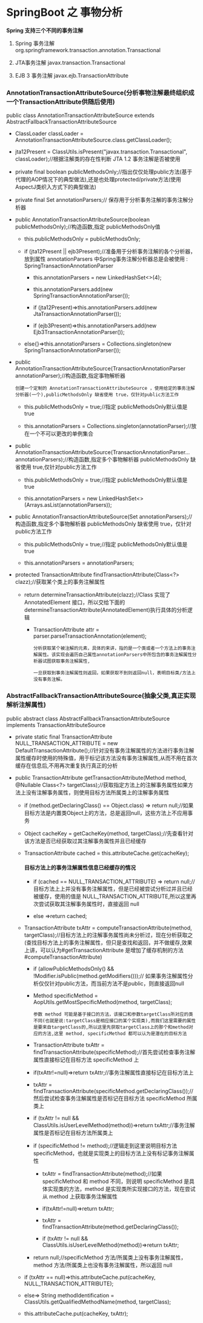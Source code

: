 # SpringBoot 之 事物分析

**Spring 支持三个不同的事务注解**

1. Spring 事务注解 org.springframework.transaction.annotation.Transactional

2. JTA事务注解 javax.transaction.Transactional

3. EJB 3 事务注解 javax.ejb.TransactionAttribute

### AnnotationTransactionAttributeSource(分析事物注解最终组织成一个TransactionAttribute供随后使用)

public class AnnotationTransactionAttributeSource extends AbstractFallbackTransactionAttributeSource

- ClassLoader classLoader = AnnotationTransactionAttributeSource.class.getClassLoader();

- jta12Present = ClassUtils.isPresent("javax.transaction.Transactional", classLoader);//根据注解类的存在性判断 JTA 1.2 事务注解是否被使用

- private final boolean publicMethodsOnly;//指出仅仅处理public方法(基于代理的AOP情况下的典型做法),还是也处理protected/private方法(使用AspectJ类织入方式下的典型做法)

- private final Set<TransactionAnnotationParser> annotationParsers;// 保存用于分析事务注解的事务注解分析器

- public AnnotationTransactionAttributeSource(boolean publicMethodsOnly);//构造函数,指定 publicMethodsOnly值

  - this.publicMethodsOnly = publicMethodsOnly;
  
  - if (jta12Present || ejb3Present);//准备用于分析事务注解的各个分析器，放到属性 annotationParsers 中Spring事务注解分析器总是会被使用 : SpringTransactionAnnotationParser
  
    - this.annotationParsers = new LinkedHashSet<>(4);
  
    - this.annotationParsers.add(new SpringTransactionAnnotationParser());
  
    - if (jta12Present)=>this.annotationParsers.add(new JtaTransactionAnnotationParser());
  
    - if (ejb3Present)=>this.annotationParsers.add(new Ejb3TransactionAnnotationParser());

  - else{}=>this.annotationParsers = Collections.singleton(new SpringTransactionAnnotationParser());
  
- public AnnotationTransactionAttributeSource(TransactionAnnotationParser annotationParser);//构造函数,指定事物解析器
   
   ```
   创建一个定制的 AnnotationTransactionAttributeSource ，使用给定的事务注解分析器(一个),publicMethodsOnly 缺省使用 true，仅针对public方法工作
   
   ```
 
  - this.publicMethodsOnly = true;//指定 publicMethodsOnly默认值是true
   
  - this.annotationParsers = Collections.singleton(annotationParser);//放在一个不可以更改的单例集合
   
- public AnnotationTransactionAttributeSource(TransactionAnnotationParser... annotationParsers);//构造函数,指定多个事物解析器 publicMethodsOnly 缺省使用 true,仅针对public方法工作
 
   - this.publicMethodsOnly = true;//指定 publicMethodsOnly默认值是true
   
   - this.annotationParsers = new LinkedHashSet<>(Arrays.asList(annotationParsers));

- public AnnotationTransactionAttributeSource(Set<TransactionAnnotationParser> annotationParsers);//构造函数,指定多个事物解析器 publicMethodsOnly 缺省使用 true，仅针对public方法工作
   
   - this.publicMethodsOnly = true;//指定 publicMethodsOnly默认值是true
   
   - this.annotationParsers = annotationParsers;
   
- protected TransactionAttribute findTransactionAttribute(Class<?> clazz);//获取某个类上的事务注解属性
  
  - return determineTransactionAttribute(clazz);//Class 实现了 AnnotatedElement 接口，所以交给下面的 determineTransactionAttribute(AnnotatedElement)执行具体的分析逻辑
  
    - TransactionAttribute attr = parser.parseTransactionAnnotation(element);
    
      ```
      分析获取某个被注解的元素，具体的来讲，指的是一个类或者一个方法上的事务注解属性。该实现会遍历自己属性annotationParsers中所包含的事务注解属性分析器试图获取事务注解属性,
      
      一旦获取到事务注解属性则返回，如果获取不到则返回null，表明目标类/方法上没有事务注解。
      
      ```

### AbstractFallbackTransactionAttributeSource(抽象父类,真正实现解析注解属性)
   
public abstract class AbstractFallbackTransactionAttributeSource implements TransactionAttributeSource 

- private static final TransactionAttribute NULL_TRANSACTION_ATTRIBUTE = new DefaultTransactionAttribute();//针对没有事务注解属性的方法进行事务注解属性缓存时使用的特殊值，用于标记该方法没有事务注解属性,从而不用在首次缓存在信息后,不用再次重复执行真正的分析

- public TransactionAttribute getTransactionAttribute(Method method, @Nullable Class<?> targetClass);//获取指定方法上的注解事务属性如果方法上没有注解事务属性，则使用目标方法所属类上的注解事务属性

  - if (method.getDeclaringClass() == Object.class) => return null;//如果目标方法是内置类Object上的方法，总是返回null，这些方法上不应用事务
  
  - Object cacheKey = getCacheKey(method, targetClass);//先查看针对该方法是否已经获取过其注解事务属性并且已经缓存
  
  - TransactionAttribute cached = this.attributeCache.get(cacheKey);
  
    #### 目标方法上的事务注解属性信息已经缓存的情况
  
    - if (cached == NULL_TRANSACTION_ATTRIBUTE) => return null;//目标方法上上并没有事务注解属性，但是已经被尝试分析过并且已经被缓存，使用的值是 NULL_TRANSACTION_ATTRIBUTE,所以这里再次尝试获取其注解事务属性时，直接返回 null
  
    - else =>return cached;
    
  - TransactionAttribute txAttr = computeTransactionAttribute(method, targetClass);//目标方法上的注解事务属性尚未分析过，现在分析获取之(查找目标方法上的事务注解属性，但只是查找和返回，并不做缓存,效果上讲，可以认为#getTransactionAttribute 是增加了缓存机制的方法#computeTransactionAttribute)
  
    - if (allowPublicMethodsOnly() && !Modifier.isPublic(method.getModifiers()));// 如果事务注解属性分析仅仅针对public方法，而当前方法不是public，则直接返回null
    
    - Method specificMethod = AopUtils.getMostSpecificMethod(method, targetClass);
    
      ```
      参数 method 可能是基于接口的方法，该接口和参数targetClass所对应的类不同(也就是说:targetClass是相应接口的某个实现类),而我们这里需要的属性是要来自targetClass的,所以这里先获取targetClass上的那个和method对应的方法,这里 method, specificMethod 都可以认为是潜在的目标方法
      
      ```
    - TransactionAttribute txAttr = findTransactionAttribute(specificMethod);//首先尝试检查事务注解属性直接标记在目标方法 specificMethod 上
    
    - if(txAttr!=null)=>return txAttr;//事务注解属性直接标记在目标方法上
    
    - txAttr = findTransactionAttribute(specificMethod.getDeclaringClass());//然后尝试检查事务注解属性是否标记在目标方法 specificMethod 所属类上
    
    - if (txAttr != null && ClassUtils.isUserLevelMethod(method))=>return txAttr;//事务注解属性是否标记在目标方法所属类上
    
    - if (specificMethod != method);//逻辑走到这里说明目标方法specificMethod，也就是实现类上的目标方法上没有标记事务注解属性
    
      - txAttr = findTransactionAttribute(method);//如果 specificMethod 和 method 不同，则说明 specificMethod 是具体实现类的方法，method 是实现类所实现接口的方法，现在尝试从 method 上获取事务注解属性
      
      - if(txAttr!=null)=>return txAttr;
      
      - txAttr = findTransactionAttribute(method.getDeclaringClass());
      
      - if (txAttr != null && ClassUtils.isUserLevelMethod(method))=>return txAttr;
    
    - return null;//specificMethod 方法/所属类上没有事务注解属性，method 方法/所属类上也没有事务注解属性，所以返回 null

    
  - if (txAttr == null)=>this.attributeCache.put(cacheKey, NULL_TRANSACTION_ATTRIBUTE);
    
  - else=> String methodIdentification = ClassUtils.getQualifiedMethodName(method, targetClass);
    
  - this.attributeCache.put(cacheKey, txAttr);




















		